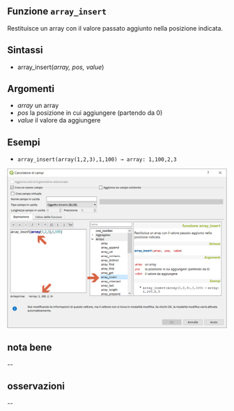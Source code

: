 ## Funzione `array_insert`

Restituisce un array con il valore passato aggiunto nella posizione indicata.

## Sintassi

* array_insert(_array, pos, value_)

## Argomenti

* _array_ un array
* _pos_ la posizione in cui aggiungere (partendo da 0)
* _value_ il valore da aggiungere

## Esempi

* `array_insert(array(1,2,3),1,100) → array: 1,100,2,3`

<img src="/img/arrays/array_insert/array_insert1.png">

## nota bene

--

## osservazioni

--
